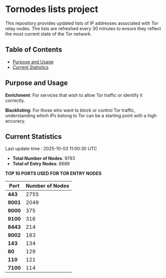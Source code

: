 # Tornodes lists project

This repository provides updated lists of IP addresses associated with Tor relay nodes. The lists are refreshed every 30 minutes to ensure they reflect the most current state of the Tor network.

## Table of Contents

- [Purpose and Usage](#purpose-and-usage)
- [Current Statistics](#current-statistics)


## Purpose and Usage

**Enrichment**: For services that wish to allow Tor traffic or identify it correctly.

**Blacklisting**: For those who want to block or control Tor traffic, understanding which IPs belong to Tor can be a starting point with a high accuracy.

## Current Statistics

Last update time : 2025-10-03 11:00:30 UTC

- **Total Number of Nodes**: 9793
- **Total of Entry Nodes**: 8689

**TOP 10 PORTS USED FOR TOR ENTRY NODES**

| **Port** | **Number of Nodes** |
|------|-----------------|
| **443**   | 2755  |
| **9001**   | 2049  |
| **9000**   | 375  |
| **9100**   | 316  |
| **8443**   | 214  |
| **9002**   | 183  |
| **143**   | 134  |
| **80**   | 129  |
| **110**   | 121  |
| **7100**   | 114  |

